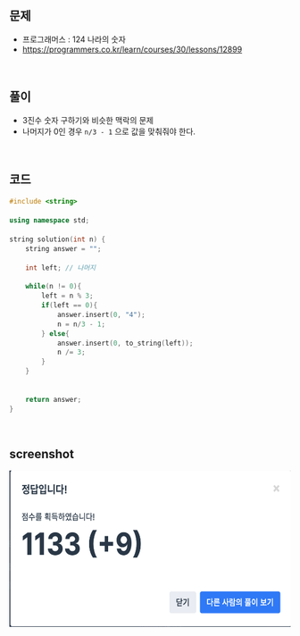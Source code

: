 ## 문제
- 프로그래머스 : 124 나라의 숫자
- https://programmers.co.kr/learn/courses/30/lessons/12899

<br/>

## 풀이
- 3진수 숫자 구하기와 비슷한 맥락의 문제 
- 나머지가 0인 경우 ``` n/3 - 1 ``` 으로 값을 맞춰줘야 한다.


<br/>


## 코드

```c++
#include <string>

using namespace std;

string solution(int n) {
    string answer = "";
    
    int left; // 나머지
    
    while(n != 0){
        left = n % 3;
        if(left == 0){
            answer.insert(0, "4");
            n = n/3 - 1;
        } else{
            answer.insert(0, to_string(left));
            n /= 3;
        }
    }
    
    
    return answer;
}
```



<br/>

## screenshot

<img src="./screenshots/prog_124_나라의숫자.png" width="600" height="280">


<br/>
